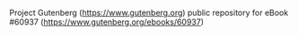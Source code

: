 Project Gutenberg (https://www.gutenberg.org) public repository for
eBook #60937 (https://www.gutenberg.org/ebooks/60937)
